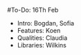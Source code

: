 
#To-Do: 16Th Feb
- Intro:		Bogdan, Sofia
- Features:		Koen
- Qualities:	Claudia
- Libraries:	Wilkins

